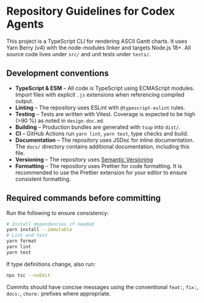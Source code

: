 # Repository Guidelines for Codex Agents

This project is a TypeScript CLI for rendering ASCII Gantt charts. It uses Yarn
Berry (v4) with the node-modules linker and targets Node.js 18+. All source code
lives under `src/` and unit tests under `tests/`.

## Development conventions

- **TypeScript & ESM** – All code is TypeScript using ECMAScript modules. Import
  files with explicit `.js` extensions when referencing compiled output.
- **Linting** – The repository uses ESLint with `@typescript-eslint` rules.
- **Testing** – Tests are written with Vitest. Coverage is expected to be high
  (>90 %) as noted in `design-doc.md`.
- **Building** – Production bundles are generated with `tsup` into `dist/`.
- **CI** – GitHub Actions run `yarn lint`, `yarn test`, type checks and build.
- **Documentation** – The repository uses JSDoc for inline documentation. The
  `docs/` directory contains additional documentation, including this file.
- **Versioning** – The repository uses [Semantic Versioning](https://semver.org/)
- **Formatting** – The repository uses Prettier for code formatting. It is
  recommended to use the Prettier extension for your editor to ensure consistent
  formatting.

## Required commands before committing

Run the following to ensure consistency:

```bash
# Install dependencies if needed
yarn install --immutable
# Lint and test
yarn format
yarn lint
yarn test
```

If type definitions change, also run:

```bash
npx tsc --noEmit
```

Commits should have concise messages using the conventional `feat:`, `fix:`,
`docs:`, `chore:` prefixes where appropriate.
